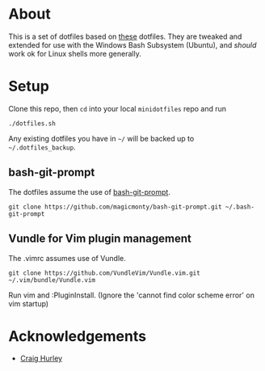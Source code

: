 # About

This is a set of dotfiles based on [these](https://github.com/craighurley/dotfiles) dotfiles. They are tweaked and extended for use with the Windows Bash Subsystem (Ubuntu), and _should_ work ok for Linux shells more generally.

# Setup

Clone this repo, then `cd` into your local `minidotfiles` repo and run

    ./dotfiles.sh

Any existing dotfiles you have in `~/` will be backed up to `~/.dotfiles_backup`.

## bash-git-prompt

The dotfiles assume the use of [bash-git-prompt](https://github.com/magicmonty/bash-git-prompt.git).

    git clone https://github.com/magicmonty/bash-git-prompt.git ~/.bash-git-prompt

## Vundle for Vim plugin management

The .vimrc assumes use of Vundle.

    git clone https://github.com/VundleVim/Vundle.vim.git ~/.vim/bundle/Vundle.vim

Run vim and :PluginInstall. (Ignore the 'cannot find color scheme error' on vim startup)

# Acknowledgements

- [Craig Hurley](https://github.com/craighurley)
